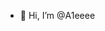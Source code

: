 - 👋 Hi, I’m @A1eeee
<!---
A1eeee/A1eeee is a ✨ special ✨ repository because its `README.md` (this file) appears on your GitHub profile.
You can click the Preview link to take a look at your changes.
--->
